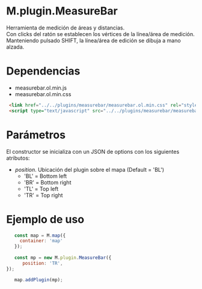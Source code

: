 # M.plugin.MeasureBar

Herramienta de medición de áreas y distancias.  
Con clicks del ratón se establecen los vértices de la línea/área de medición.  
Manteniendo pulsado SHIFT, la línea/área de edición se dibuja a mano alzada.

# Dependencias

- measurebar.ol.min.js
- measurebar.ol.min.css

```html
 <link href="../../plugins/measurebar/measurebar.ol.min.css" rel="stylesheet" />
 <script type="text/javascript" src="../../plugins/measurebar/measurebar.ol.min.js"></script>
```

# Parámetros

El constructor se inicializa con un JSON de options con los siguientes atributos:


- *position*.  Ubicación del plugin sobre el mapa (Default = 'BL')
  - 'BL' = Bottom left
  - 'BR' = Bottom right
  - 'TL' = Top left
  - 'TR' = Top right


# Ejemplo de uso

```javascript
   const map = M.map({
     container: 'map'
   });
  
   const mp = new M.plugin.MeasureBar({
      position: 'TR',
});

   map.addPlugin(mp);
```
